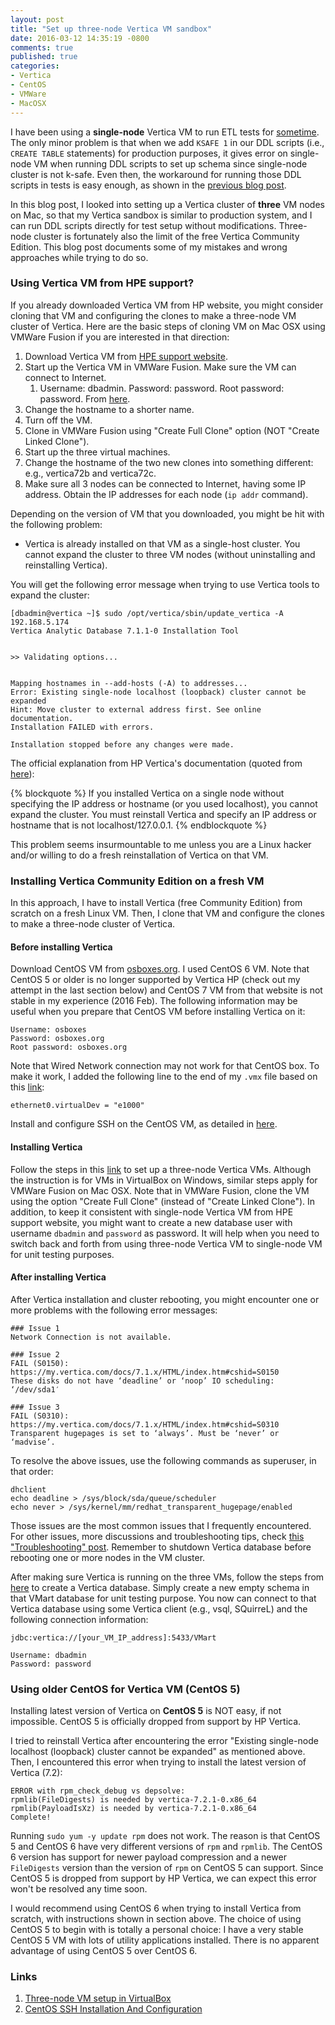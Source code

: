 ```yaml
---
layout: post
title: "Set up three-node Vertica VM sandbox"
date: 2016-03-12 14:35:19 -0800
comments: true
published: true
categories: 
- Vertica
- CentOS
- VMWare
- MacOSX
---
```


I have been using a **single-node** Vertica VM to run ETL tests for [sometime](/blog/2016/01/10/find-and-replace-a-string-in-multiple-files/).
The only minor problem is that when we add `KSAFE 1` in our DDL scripts (i.e., `CREATE TABLE` statements) for production purposes, it gives error on single-node VM when running DDL scripts to set up schema since single-node cluster is not k-safe.
Even then, the workaround for running those DDL scripts in tests is easy enough, as shown in the [previous blog post](/blog/2016/01/10/find-and-replace-a-string-in-multiple-files/).

In this blog post, I looked into setting up a Vertica cluster of **three** VM nodes on Mac, so that my Vertica sandbox is similar to production system, and I can run DDL scripts directly for test setup without modifications. 
Three-node cluster is fortunately also the limit of the free Vertica Community Edition.
This blog post documents some of my mistakes and wrong approaches while trying to do so.

### Using Vertica VM from HPE support?

If you already downloaded Vertica VM from HP website, you might consider cloning that VM and configuring the clones to make a three-node VM cluster of Vertica.
Here are the basic steps of cloning VM on Mac OSX using VMWare Fusion if you are interested in that direction: 

1. Download Vertica VM from [HPE support website](https://my.vertica.com/download/vertica/community-edition/).
1. Start up the Vertica VM in VMWare Fusion. Make sure the VM can connect to Internet. 
   1. Username: dbadmin. Password: password. Root password: password. From [here](https://my.vertica.com/docs/7.1.x/HTML/Content/Authoring/GettingStartedGuide/DownloadingAndStartingVM/DownloadingAndStartingVM.htm).
1. Change the hostname to a shorter name.
1. Turn off the VM.
1. Clone in VMWare Fusion using "Create Full Clone" option (NOT "Create Linked Clone").
1. Start up the three virtual machines.
1. Change the hostname of the two new clones into something different: e.g., vertica72b and vertica72c.
1. Make sure all 3 nodes can be connected to Internet, having some IP address. Obtain the IP addresses for each node (`ip addr` command).

Depending on the version of VM that you downloaded, you might be hit with the following problem:

* Vertica is already installed on that VM as a single-host cluster. You cannot expand the cluster to three VM nodes (without uninstalling and reinstalling Vertica). 

You will get the following error message when trying to use Vertica tools to expand the cluster:

``` plain Error message when trying to expand
[dbadmin@vertica ~]$ sudo /opt/vertica/sbin/update_vertica -A 192.168.5.174
Vertica Analytic Database 7.1.1-0 Installation Tool


>> Validating options...


Mapping hostnames in --add-hosts (-A) to addresses...
Error: Existing single-node localhost (loopback) cluster cannot be expanded
Hint: Move cluster to external address first. See online documentation.
Installation FAILED with errors.

Installation stopped before any changes were made.
```

The official explanation from HP Vertica's documentation (quoted from [here](https://my.vertica.com/docs/7.2.x/HTML/Content/Authoring/AdministratorsGuide/ManageNodes/AddingNodes.htm)):

{% blockquote %}
If you installed Vertica on a single node without specifying the IP address or hostname (or you used localhost), you cannot expand the cluster. You must reinstall Vertica and specify an IP address or hostname that is not localhost/127.0.0.1.
{% endblockquote %}

This problem seems insurmountable to me unless you are a Linux hacker and/or willing to do a fresh reinstallation of Vertica on that VM.

### Installing Vertica Community Edition on a fresh VM

In this approach, I have to install Vertica (free Community Edition) from scratch on a fresh Linux VM. 
Then, I clone that VM and configure the clones to make a three-node cluster of Vertica.

#### Before installing Vertica

Download CentOS VM from [osboxes.org](http://www.osboxes.org/). I used CentOS 6 VM. 
Note that CentOS 5 or older is no longer supported by Vertica HP (check out my attempt in the last section below) and CentOS 7 VM from that website is not stable in my experience (2016 Feb).
The following information may be useful when you prepare that CentOS VM before installing Vertica on it:

``` plain
Username: osboxes
Password: osboxes.org
Root password: osboxes.org
```

Note that Wired Network connection may not work for that CentOS box. 
To make it work, I added the following line to the end of my `.vmx` file based on this [link](https://www.centos.org/forums/viewtopic.php?f=47&t=47724):

``` plain
ethernet0.virtualDev = "e1000"
```

Install and configure SSH on the CentOS VM, as detailed in [here](http://www.cyberciti.biz/faq/centos-ssh/).

#### Installing Vertica

Follow the steps in this [link](http://vertica.tips/2015/10/29/installing-3-node-vertica-7-2-sandbox-environment-using-windows-and-virtualbox/view-all/) to set up a three-node Vertica VMs.
Although the instruction is for VMs in VirtualBox on Windows, similar steps apply for VMWare Fusion on Mac OSX.
Note that in VMWare Fusion, clone the VM using the option "Create Full Clone" (instead of "Create Linked Clone").
In addition, to keep it consistent with single-node Vertica VM from HPE support website, you might want to create a new database user with username `dbadmin` and `password` as password.
It will help when you need to switch back and forth from using three-node Vertica VM to single-node VM for unit testing purposes.

#### After installing Vertica

After Vertica installation and cluster rebooting, you might encounter one or more problems with the following error messages:

``` plain Common issues after rebooting
### Issue 1
Network Connection is not available.

### Issue 2
FAIL (S0150): https://my.vertica.com/docs/7.1.x/HTML/index.htm#cshid=S0150
These disks do not have ‘deadline’ or ‘noop’ IO scheduling: ‘/dev/sda1′

### Issue 3
FAIL (S0310): https://my.vertica.com/docs/7.1.x/HTML/index.htm#cshid=S0310
Transparent hugepages is set to ‘always’. Must be ‘never’ or ‘madvise’.
```

To resolve the above issues, use the following commands as superuser, in that order:

``` plain Use the following commands as superuser
dhclient
echo deadline > /sys/block/sda/queue/scheduler
echo never > /sys/kernel/mm/redhat_transparent_hugepage/enabled
```

Those issues are the most common issues that I frequently encountered. For other issues, more discussions and troubleshooting tips, check [this "Troubleshooting" post](/blog/2016/03/13/vertica-10-installation-troubleshooting-tips/).
Remember to shutdown Vertica database before rebooting one or more nodes in the VM cluster.

After making sure Vertica is running on the three VMs, follow the steps from [here](https://my.vertica.com/docs/7.1.x/HTML/index.htm#Authoring/GettingStartedGuide/InstallingAndConnectingToVMart/QuickInstallation.htm) to create a Vertica database.
Simply create a new empty schema in that VMart database for unit testing purpose.
You now can connect to that Vertica database using some Vertica client (e.g., vsql, SQuirreL) and the following connection information:

``` plain Vertica connection
jdbc:vertica://[your_VM_IP_address]:5433/VMart

Username: dbadmin
Password: password
```

### Using older CentOS for Vertica VM (CentOS 5)

Installing latest version of Vertica on **CentOS 5** is NOT easy, if not impossible. CentOS 5 is officially dropped from support by HP Vertica.

I tried to reinstall Vertica after encountering the error "Existing single-node localhost (loopback) cluster cannot be expanded" as mentioned above. 
Then, I encountered this error when trying to install the latest version of Vertica (7.2):

``` plain Vertica installation error in CentOS 5
ERROR with rpm_check_debug vs depsolve:
rpmlib(FileDigests) is needed by vertica-7.2.1-0.x86_64
rpmlib(PayloadIsXz) is needed by vertica-7.2.1-0.x86_64
Complete!
```

Running `sudo yum -y update rpm` does not work. 
The reason is that CentOS 5 and CentOS 6 have very different versions of `rpm` and `rpmlib`. 
The CentOS 6 version has support for newer payload compression and a newer `FileDigests` version than the version of `rpm` on CentOS 5 can support.
Since CentOS 5 is dropped from support by HP Vertica, we can expect this error won't be resolved any time soon.

I would recommend using CentOS 6 when trying to install Vertica from scratch, with instructions shown in section above.
The choice of using CentOS 5 to begin with is totally a personal choice: I have a very stable CentOS 5 VM with lots of utility applications installed.
There is no apparent advantage of using CentOS 5 over CentOS 6.

### Links

1. [Three-node VM setup in VirtualBox](http://vertica.tips/2015/10/29/installing-3-node-vertica-7-2-sandbox-environment-using-windows-and-virtualbox/view-all/)
1. [CentOS SSH Installation And Configuration](http://www.cyberciti.biz/faq/centos-ssh/)

